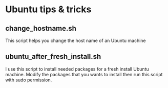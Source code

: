 Ubuntu tips & tricks
====================

change_hostname.sh
------------------

This script helps you change the host name of an Ubuntu machine


ubuntu_after_fresh_install.sh
-----------------------------

I use this script to install needed packages for a fresh install Ubuntu machine.
Modify the packages that you wants to install then run this script with sudo permission.
